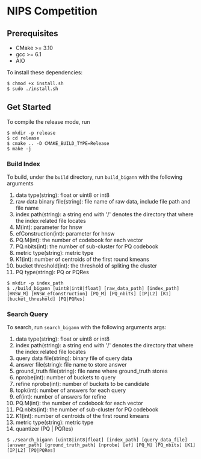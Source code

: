 # NIPS Competition

## Prerequisites
* CMake >= 3.10
* gcc >= 6.1
* AIO

To install these dependencies:

```shell
$ chmod +x install.sh
$ sudo ./install.sh
```

## Get Started

To compile the release mode, run
```shell
$ mkdir -p release
$ cd release
$ cmake .. -D CMAKE_BUILD_TYPE=Release
$ make -j
```

### Build Index

To build, under the `build` directory, run `build_bigann` with the following arguments
 1. data type(string): float or uint8 or int8
 2. raw data binary file(string): file name of raw data, include file path and file name
 3. index path(string): a string end with '/' denotes the directory that where the index related file locates
 4. M(int): parameter for hnsw
 5. efConstruction(int): parameter for hnsw
 6. PQ.M(int): the number of codebook for each vector
 7. PQ.nbits(int): the number of sub-cluster for PQ codebook
 8. metric type(string): metric type
 9. K1(int): number of centroids of the first round kmeans
 10. bucket threshold(int): the threshold of spliting the cluster
 11. PQ type(string): PQ or PQRes
 
``` shell
$ mkdir -p index_path
$ ./build_bigann [uint8|int8|float] [raw_data_path] [index_path] [HNSW_M] [HNSW_efConstruction] [PQ_M] [PQ_nbits] [IP|L2] [K1] [bucket_threshold] [PQ|PQRes]
```

### Search Query

To search, run `search_bigann` with the following arguments
args:
1. data type(string): float or uint8 or int8
2. index path(string): a string end with '/' denotes the directory that where the index related file locates
3. query data file(string): binary file of query data
4. answer file(string): file name to store answer
5. ground_truth file(string): file name where ground_truth stores
6. nprobe(int): number of buckets to query
7. refine nprobe(int): number of buckets to be candidate
8. topk(int): number of answers for each query
9. ef(int): number of answers for refine
10. PQ.M(int): the number of codebook for each vector
11. PQ.nbits(int): the number of sub-cluster for PQ codebook
12. K1(int): number of centroids of the first round kmeans
13. metric type(string): metric type
14. quantizer (PQ | PQRes)

``` shell
$ ./search_bigann [uint8|int8|float] [index_path] [query_data_file] [answer_path] [ground_truth_path] [nprobe] [ef] [PQ_M] [PQ_nbits] [K1] [IP|L2] [PQ|PQRes]
```
